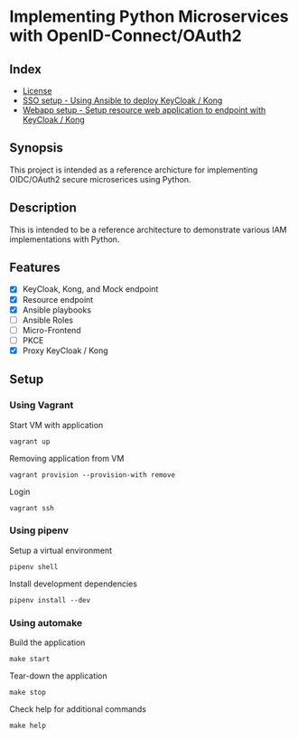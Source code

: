# Implementing Python Microservices with OpenID-Connect/OAuth2


## Index

* [ License ](LICENSE.md)
* [SSO setup - Using Ansible to deploy KeyCloak / Kong](./sso/README.md)
* [Webapp setup - Setup resource web application to endpoint with KeyCloak / Kong](./sso-webapp/README.md)


## Synopsis

This project is intended as a reference archicture for implementing OIDC/OAuth2 secure microserices using Python.


## Description
This is intended to be a reference architecture to demonstrate various IAM implementations with Python.

## Features
- [x] KeyCloak, Kong, and Mock endpoint
- [x] Resource endpoint
- [x] Ansible playbooks
- [ ] Ansible Roles
- [ ] Micro-Frontend
- [ ] PKCE
- [x] Proxy KeyCloak / Kong
<!---
- [ ] Cookiecutter
- [ ] Task queue
- [ ] GRPC
- [ ] OpenShift deployment
--->

## Setup

### Using Vagrant

Start VM with application
```
vagrant up
```

Removing application from VM
```
vagrant provision --provision-with remove
```

Login
```
vagrant ssh
```

### Using pipenv

Setup a virtual environment
```
pipenv shell
```

Install development dependencies
```
pipenv install --dev
```

### Using automake

Build the application
```
make start
```

Tear-down the application
```
make stop
```

Check help for additional commands
```
make help
```

<!---
## See also

- [The Twelve-Factor App](https://12factor.net/)
- [The Reactive Manifesto](https://www.reactivemanifesto.org/)
--->

